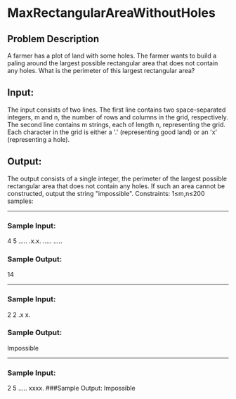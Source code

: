 # MaxRectangularAreaWithoutHoles

## Problem Description
A farmer has a plot of land with some holes. The farmer wants to build a paling
around the largest possible rectangular area that does not contain any holes. What is the
perimeter of this largest rectangular area? 

## Input:
The input consists of two lines. The first line contains two space-separated integers, m and n,
the number of rows and columns in the grid, respectively. The second line contains m strings,
each of length n, representing the grid. Each character in the grid is either a '.' (representing
good land) or an 'x' (representing a hole).

## Output:
The output consists of a single integer, the perimeter of the largest possible rectangular area
that does not contain any holes. If such an area cannot be constructed, output the string
"impossible".
Constraints:
1≤m,n≤200
samples:
______________________________________________________________________________
### Sample Input:
4 5
.....
.x.x.
.....
.....
### Sample Output:
14
______________________________________________________________________________
### Sample Input:
2 2
.x
x.
### Sample Output:
Impossible
______________________________________________________________________________
### Sample Input:
 2 5
.....
xxxx.
###Sample Output:
Impossible